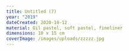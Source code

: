 ```yaml
---
title: Untitled (7)
year: "2019"
dateCreated: 2020-10-12
material: Oil pastel, soft pastel, fineliner
dimensions: 10 x 15 cm
coverImage: /images/uploads/zzzzz.jpg
---
```

